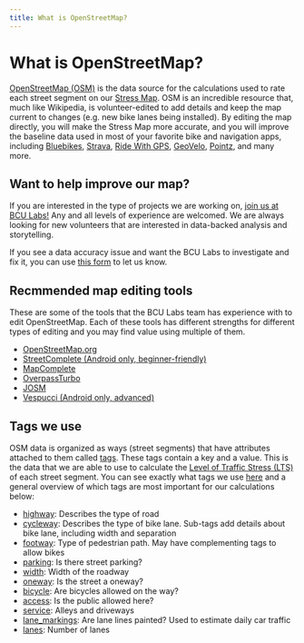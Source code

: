 ```yaml
---
title: What is OpenStreetMap?
---
```


<h1>What is OpenStreetMap?</h1>

[OpenStreetMap (OSM)](https://www.OpenStreetMap.org) is the data source for the calculations used to rate each street segment on our [Stress Map](../map/).  OSM is an incredible resource that, much like Wikipedia, is volunteer-edited to add details and keep the map current to changes (e.g. new bike lanes being installed).  By editing the map directly, you will make the Stress Map more accurate, and you will improve the baseline data used in most of your favorite bike and navigation apps, including [Bluebikes](https://account.bluebikes.com/map), [Strava](https://www.strava.com), [Ride With GPS](https://RideWithGPS.com), [GeoVelo](https://GeoVelo.app/en/route/?bike-type=own&c=-71.057045%2C42.340951&e-bike=false&z=11.07), [Pointz](https://www.BikePointz.com/download), and many more.


## Want to help improve our map?

If you are interested in the type of projects we are working on, [join us at BCU Labs!](https://docs.google.com/forms/d/e/1FAIpQLSefzxEQ-CAbJd_rrt90DHvdglYvP9RLqdDUVsFq28onw9xXJQ/viewform)  Any and all levels of experience are welcomed.  We are always looking for new volunteers that are interested in data-backed analysis and storytelling.

If you see a data accuracy issue and want the BCU Labs to investigate and fix it, you can use [this form](https://forms.gle/ytyKV7ZrnzYZToCi9) to let us know.


## Recmmended map editing tools

These are some of the tools that the BCU Labs team has experience with to edit OpenStreetMap.  Each of these tools has different strengths for different types of editing and you may find value using multiple of them.

- [OpenStreetMap.org](https://www.OpenStreetMap.org)
- [StreetComplete (Android only, beginner-friendly)](https://StreetComplete.app)
- [MapComplete](https://MapComplete.org)
- [OverpassTurbo](https://Overpass-Turbo.eu)
- [JOSM](https://josm.openstreetmap.de)
- [Vespucci (Android only, advanced)](https://vespucci.io)


## Tags we use

OSM data is organized as ways (street segments) that have attributes attached to them called [tags](https://wiki.openstreetmap.org/wiki/Tags).  These tags contain a key and a value. This is the data that we are able to use to calculate the [Level of Traffic Stress (LTS)](../map/lts/) of each street segment.  You can see exactly what tags we use [here](https://github.com/BostonCyclistsUnion/StressMap/tree/main/config) and a general overview of which tags are most important for our calculations below:

- [highway](https://wiki.openstreetmap.org/Key:highway): Describes the type of road
- [cycleway](https://wiki.openstreetmap.org/Key:cycleway): Describes the type of bike lane.  Sub-tags add details about bike lane, including width and separation
- [footway](https://wiki.openstreetmap.org/Key:footway): Type of pedestrian path.  May have complementing tags to allow bikes
- [parking](https://wiki.openstreetmap.org/Key:parking): Is there street parking?
- [width](https://wiki.openstreetmap.org/Key:width): Width of the roadway
- [oneway](https://wiki.openstreetmap.org/Key:oneway): Is the street a oneway?
- [bicycle](https://wiki.openstreetmap.org/Key:bicycle): Are bicycles allowed on the way?
- [access](https://wiki.openstreetmap.org/Key:access): Is the public allowed here?
- [service](https://wiki.openstreetmap.org/Key:service): Alleys and driveways
- [lane_markings](https://wiki.openstreetmap.org/Key:lane_markings): Are lane lines painted?  Used to estimate daily car traffic
- [lanes](https://wiki.openstreetmap.org/Key:lanes): Number of lanes
